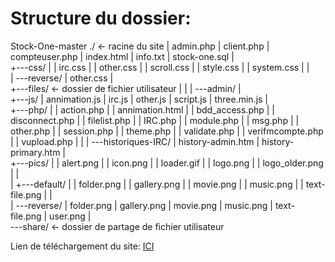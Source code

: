 # Structure du dossier:

Stock-One-master ./ <- racine du site
|   admin.php
|   client.php
|   compteuser.php
|   index.html
|   info.txt
|   stock-one.sql
|   
+---css/
|   |   irc.css
|   |   other.css
|   |   scroll.css
|   |   style.css
|   |   system.css
|   |   
|   \---reverse/
|           other.css
|           
+---files/ <- dossier de fichier utilisateur
|   |
|   \---admin/
|          
+---js/
|       annimation.js
|       irc.js
|       other.js
|       script.js
|       three.min.js
|       
+---php/
|   |   action.php
|   |   annimation.html
|   |   bdd_access.php
|   |   disconnect.php
|   |   filelist.php
|   |   IRC.php
|   |   module.php
|   |   msg.php
|   |   other.php
|   |   session.php
|   |   theme.php
|   |   validate.php
|   |   verifmcompte.php
|   |   vupload.php
|   |
|   \---historiques-IRC/
|           history-admin.htm
|           history-primary.htm
|           
+---pics/
|   |   alert.png
|   |   icon.png
|   |   loader.gif
|   |   logo.png
|   |   logo_older.png
|   |   
|   +---default/
|   |       folder.png
|   |       gallery.png
|   |       movie.png
|   |       music.png
|   |       text-file.png
|   |       
|   \---reverse/
|           folder.png
|           gallery.png
|           movie.png
|           music.png
|           text-file.png
|           user.png
|           
\---share/ <- dossier de partage de fichier utilisateur

Lien de téléchargement du site: <a href="https://mega.nz/#!jtMjmIDY!cBOa-y_NcOCULn4ysdr9vbsagklj7_KmhjHiIcinE_k">ICI</a>
